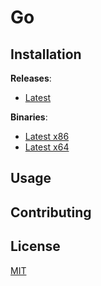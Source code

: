 # Go



## Installation

**Releases**:
- [Latest](https://github.com/D4M14N20/GO-PP22/releases/latest)

**Binaries**:
- [Latest x86](https://github.com/D4M14N20/GO-PP22/releases/download/v0.1.0/Go_win32.exe)
- [Latest x64](https://github.com/D4M14N20/GO-PP22/releases/download/v0.1.0/Go_win64.exe)

## Usage



## Contributing



## License

[MIT](https://choosealicense.com/licenses/mit/)
